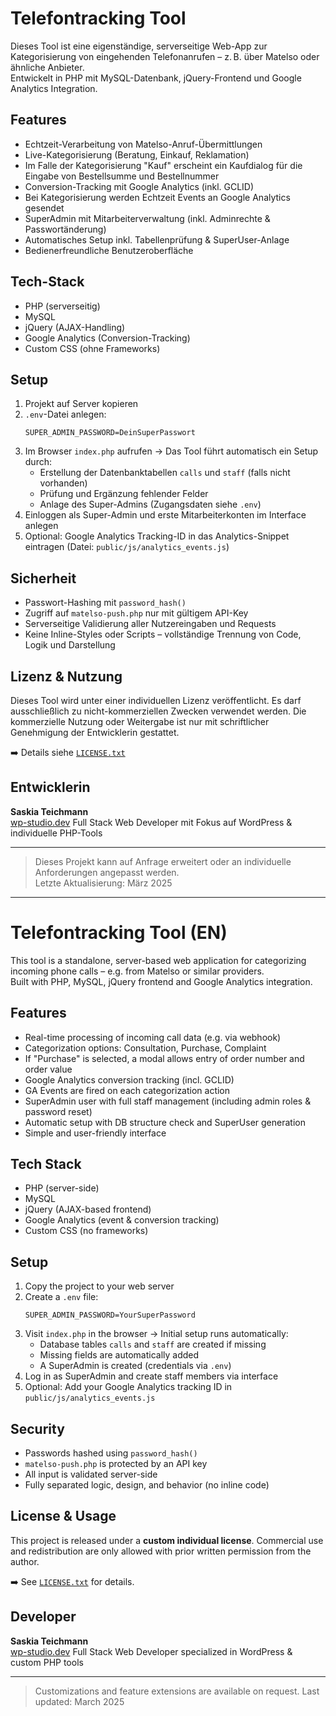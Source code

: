 # Telefontracking Tool

Dieses Tool ist eine eigenständige, serverseitige Web-App zur Kategorisierung von eingehenden Telefonanrufen – z. B. über Matelso oder ähnliche Anbieter.\
Entwickelt in PHP mit MySQL-Datenbank, jQuery-Frontend und Google Analytics Integration.

## Features

- Echtzeit-Verarbeitung von Matelso-Anruf-Übermittlungen
- Live-Kategorisierung (Beratung, Einkauf, Reklamation)
- Im Falle der Kategorisierung "Kauf" erscheint ein Kaufdialog für die Eingabe von Bestellsumme und Bestellnummer
- Conversion-Tracking mit Google Analytics (inkl. GCLID)
- Bei Kategorisierung werden Echtzeit Events an Google Analytics gesendet
- SuperAdmin mit Mitarbeiterverwaltung (inkl. Adminrechte & Passwortänderung)
- Automatisches Setup inkl. Tabellenprüfung & SuperUser-Anlage
- Bedienerfreundliche Benutzeroberfläche

## Tech-Stack

- PHP (serverseitig)
- MySQL
- jQuery (AJAX-Handling)
- Google Analytics (Conversion-Tracking)
- Custom CSS (ohne Frameworks)

## Setup

1. Projekt auf Server kopieren
2. `.env`-Datei anlegen:
   ```env
   SUPER_ADMIN_PASSWORD=DeinSuperPasswort
   ```
3. Im Browser `index.php` aufrufen → Das Tool führt automatisch ein Setup durch:
   - Erstellung der Datenbanktabellen `calls` und `staff` (falls nicht vorhanden)
   - Prüfung und Ergänzung fehlender Felder
   - Anlage des Super-Admins (Zugangsdaten siehe `.env`)
4. Einloggen als Super-Admin und erste Mitarbeiterkonten im Interface anlegen
5. Optional: Google Analytics Tracking-ID in das Analytics-Snippet eintragen (Datei: `public/js/analytics_events.js`)

## Sicherheit

- Passwort-Hashing mit `password_hash()`
- Zugriff auf `matelso-push.php` nur mit gültigem API-Key
- Serverseitige Validierung aller Nutzereingaben und Requests
- Keine Inline-Styles oder Scripts – vollständige Trennung von Code, Logik und Darstellung

## Lizenz & Nutzung

Dieses Tool wird unter einer individuellen Lizenz veröffentlicht. Es darf ausschließlich zu nicht-kommerziellen Zwecken verwendet werden. Die kommerzielle Nutzung oder Weitergabe ist nur mit schriftlicher Genehmigung der Entwicklerin gestattet.

➡️ Details siehe [`LICENSE.txt`](LICENSE.txt)

## Entwicklerin

**Saskia Teichmann**  
[wp-studio.dev](https://wp-studio.dev)
Full Stack Web Developer mit Fokus auf WordPress & individuelle PHP-Tools

---

> Dieses Projekt kann auf Anfrage erweitert oder an individuelle Anforderungen angepasst werden.  
> Letzte Aktualisierung: März 2025

---

# Telefontracking Tool (EN)

This tool is a standalone, server-based web application for categorizing incoming phone calls – e.g. from Matelso or similar providers.\
Built with PHP, MySQL, jQuery frontend and Google Analytics integration.

## Features

- Real-time processing of incoming call data (e.g. via webhook)
- Categorization options: Consultation, Purchase, Complaint
- If "Purchase" is selected, a modal allows entry of order number and order value
- Google Analytics conversion tracking (incl. GCLID)
- GA Events are fired on each categorization action
- SuperAdmin user with full staff management (including admin roles & password reset)
- Automatic setup with DB structure check and SuperUser generation
- Simple and user-friendly interface

## Tech Stack

- PHP (server-side)
- MySQL
- jQuery (AJAX-based frontend)
- Google Analytics (event & conversion tracking)
- Custom CSS (no frameworks)

## Setup

1. Copy the project to your web server
2. Create a `.env` file:
   ```env
   SUPER_ADMIN_PASSWORD=YourSuperPassword
   ```
3. Visit `index.php` in the browser → Initial setup runs automatically:
   - Database tables `calls` and `staff` are created if missing
   - Missing fields are automatically added
   - A SuperAdmin is created (credentials via `.env`)
4. Log in as SuperAdmin and create staff members via interface
5. Optional: Add your Google Analytics tracking ID in `public/js/analytics_events.js`

## Security

- Passwords hashed using `password_hash()`
- `matelso-push.php` is protected by an API key
- All input is validated server-side
- Fully separated logic, design, and behavior (no inline code)

## License & Usage

This project is released under a **custom individual license**. Commercial use and redistribution are only allowed with prior written permission from the author.

➡️ See [`LICENSE.txt`](LICENSE.txt) for details.

## Developer

**Saskia Teichmann**  
[wp-studio.dev](https://wp-studio.dev)
Full Stack Web Developer specialized in WordPress & custom PHP tools

---

> Customizations and feature extensions are available on request.
> Last updated: March 2025

